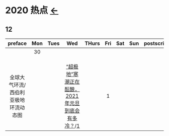 # 2020 热点  [←](../index.md)

## 12

| preface | Mon | Tues | Wed | THurs | Fri | Sat | Sun | postscript |
|:---:|:---:|:---:|:---:|:---:|:---:|:---:|:---:|:---:|
| []() | 30 | []() | []() | []() | []() | []() | []() | []() |
| []() | []() | []() | []() | []() | []() | []() | []() | []() |
| []() | []() | []() | []() | []() | []() | []() | []() | []() |
| []() | []() | []() | []() | []() | []() | []() | []() | []() |
| 全球大气环流/西伯利亚极地环流动态图 | []() | []() | [“超极地”寒潮正在酝酿，2021年元旦到底会有多冷？](https://card.weibo.com/article/m/show/id/2309404585440563822985)/[1](https://weibo.com/ttarticle/p/show?id=2309404585440563822985#_0) | []() | 1 | []() | []() | []() |

